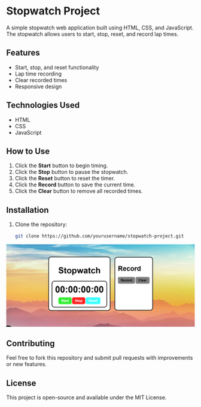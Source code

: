 # Stopwatch Project

A simple stopwatch web application built using HTML, CSS, and JavaScript. The stopwatch allows users to start, stop, reset, and record lap times.

## Features
- Start, stop, and reset functionality
- Lap time recording
- Clear recorded times
- Responsive design

## Technologies Used
- HTML
- CSS
- JavaScript

## How to Use
1. Click the **Start** button to begin timing.
2. Click the **Stop** button to pause the stopwatch.
3. Click the **Reset** button to reset the timer.
4. Click the **Record** button to save the current time.
5. Click the **Clear** button to remove all recorded times.

## Installation
1. Clone the repository:
   ```bash
   git clone https://github.com/yourusername/stopwatch-project.git
   ```
![Alt text](Resources/P1.png)

## Contributing
Feel free to fork this repository and submit pull requests with improvements or new features.

## License
This project is open-source and available under the MIT License.
